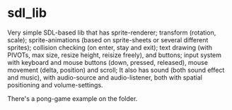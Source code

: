 # sdl_lib

Very simple SDL-based lib that has sprite-renderer; transform (rotation, scale); sprite-animations (based on sprite-sheets or several different sprites); collision checking (on enter, stay and exit); text drawing (with PIVOTs, max size, resize height, reisize freely), and buttons; input system with keyboard and mouse buttons (down, pressed, released), mouse movement (delta, position) and scroll; It also has sound (both sound effect and music), with audio-source and audio-listener, both with spatial positioning and volume-settings.

There's a pong-game example on the folder.
